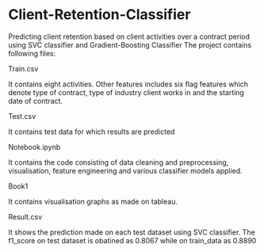 # Client-Retention-Classifier
Predicting client retention based on client activities over a contract period using SVC classifier and Gradient-Boosting Classifier
The project contains following files:

Train.csv


It contains eight activities. Other features includes six flag features which denote type of contract, type of industry client works in and the starting date of contract.


Test.csv


It contains test data for which results are predicted


Notebook.ipynb


It contains the code consisting of data cleaning and preprocessing, visualisation, feature engineering and various classifier models applied.

Book1

It contains visualisation graphs as made on tableau.

Result.csv

It shows the prediction made on each test dataset using SVC classifier. The f1_score on test dataset is obatined as 0.8067 while on train_data as 0.8890
